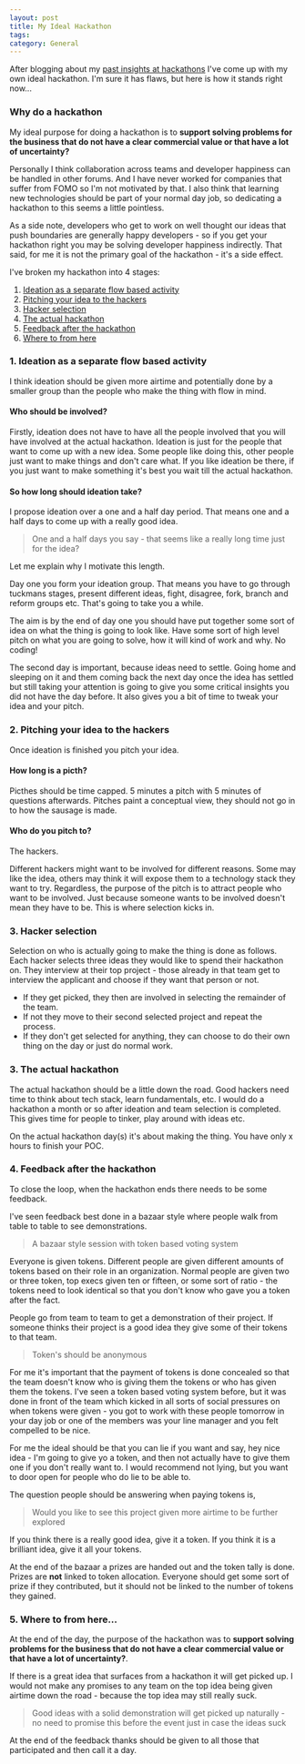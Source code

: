 ```yaml
---
layout: post
title: My Ideal Hackathon
tags: 
category: General
---
```


After blogging about my [past insights at hackathons](http://blog.markpearl.co.za/Why-do-a-Hackathon) I've come up with my own ideal hackathon. I'm sure it has flaws, but here is how it stands right now...  

### Why do a hackathon  

My ideal purpose for doing a hackathon is to **support solving problems for the business that do not have a clear commercial value or that have a lot of uncertainty?**  

Personally I think collaboration across teams and developer happiness can be handled in other forums. And I have never worked for companies that suffer from FOMO so I'm not motivated by that. I also think that learning new technologies should be part of your normal day job, so dedicating a hackathon to this seems a little pointless.

As a side note, developers who get to work on well thought our ideas that push boundaries are generally happy developers - so if you get your hackathon right you may be solving developer happiness indirectly. That said, for me it is not the primary goal of the hackathon - it's a side effect.  

I've broken my hackathon into 4 stages:  

1. [Ideation as a separate flow based activity](#ideation-as-a-separate-flow-based-activity)  
2. [Pitching your idea to the hackers](#pitching-your-idea-to-the-hackers)  
3. [Hacker selection](#hacker-selection)   
4. [The actual hackathon](#the-actual-hackathon)  
5. [Feedback after the hackathon](#feedback-after-the-hackathon)  
6. [Where to from here](#where-to-from-here)  

### 1. Ideation as a separate flow based activity

I think ideation should be given more airtime and potentially done by a smaller group than the people who make the thing with flow in mind.

#### Who should be involved?

Firstly, ideation does not have to have all the people involved that you will have involved at the actual hackathon. Ideation is just for the people that want to come up with a new idea. Some people like doing this, other people just want to make things and don't care what. If you like ideation be there, if you just want to make something it's best you wait till the actual hackathon.

#### So how long should ideation take?  

I propose ideation over a one and a half day period. That means one and a half days to come up with a really good idea.

> One and a half days you say - that seems like a really long time just for the idea?

Let me explain why I motivate this length. 

Day one you form your ideation group. That means you have to go through tuckmans stages, present different ideas, fight, disagree, fork, branch and reform groups etc. That's going to take you a while.

The aim is by the end of day one you should have put together some sort of idea on what the thing is going to look like. 
Have some sort of high level pitch on what you are going to solve, how it will kind of work and why. No coding!

The second day is important, because ideas need to settle. Going home and sleeping on it and them coming back the next day once the idea has settled but still taking your attention is going to give you some critical insights you did not have the day before. It also gives you a bit of time to tweak your idea and your pitch.
 
### 2. Pitching your idea to the hackers  

Once ideation is finished you pitch your idea. 

#### How long is a picth?

Picthes should be time capped. 5 minutes a pitch with 5 minutes of questions afterwards. Pitches paint a conceptual view, they should not go in to how the sausage is made.  

#### Who do you pitch to? 

The hackers.

Different hackers might want to be involved for different reasons. Some may like the idea, others may think it will expose them to a technology stack they want to try. Regardless, the purpose of the pitch is to attract people who want to be involved. Just because someone wants to be involved doesn't mean they have to be. This is where selection kicks in.

### 3. Hacker selection  

Selection on who is actually going to make the thing is done as follows. Each hacker selects three ideas they would like to spend their hackathon on. They interview at their top project - those already in that team get to interview the applicant and choose if they want that person or not. 

- If they get picked, they then are involved in selecting the remainder of the team. 
- If not they move to their second selected project and repeat the process. 
- If they don't get selected for anything, they can choose to do their own thing on the day or just do normal work.  

### 3. The actual hackathon  

The actual hackathon should be a little down the road. Good hackers need time to think about tech stack, learn fundamentals, etc. I would do a hackathon a month or so after ideation and team selection is completed. This gives time for people to tinker, play around with ideas etc.

On the actual hackathon day(s) it's about making the thing. You have only x hours to finish your POC.

### 4. Feedback after the hackathon  

To close the loop, when the hackathon ends there needs to be some feedback. 

I've seen feedback best done in a bazaar style where people walk from table to table to see demonstrations.

> A bazaar style session with token based voting system  

Everyone is given tokens. Different people are given different amounts of tokens based on their role in an organization. Normal people are given two or three token, top execs given ten or fifteen, or some sort of ratio - the tokens need to look identical so that you don't know who gave you a token after the fact.

People go from team to team to get a demonstration of their project. If someone thinks their project is a good idea they give some of their tokens to that team.

> Token's should be anonymous  

For me it's important that the payment of tokens is done concealed so that the team doesn't know who is giving them the tokens or who has given them the tokens. I've seen a token based voting system before, but it was done in front of the team which kicked in all sorts of social pressures on when tokens were given - you got to work with these people tomorrow in your day job or one of the members was your line manager and you felt compelled to be nice.


For me the ideal should be that  you can lie if you want and say, hey nice idea - I'm going to give yo a token, and then not actually have to give them one if you don't really want to. I would recommend not lying, but you want to door open for people who do lie to be able to.

The question people should be answering when paying tokens is, 

> Would you like to see this project given more airtime to be further explored

If you think there is a really good idea, give it a token. If you think it is a brilliant idea, give it all your tokens.

At the end of the bazaar a prizes are handed out and the token tally is done. Prizes are **not** linked to token allocation. Everyone should get some sort of prize if they contributed, but it should not be linked to the number of tokens they gained. 

### 5. Where to from here...

At the end of the day, the purpose of the hackathon was to **support solving problems for the business that do not have a clear commercial value or that have a lot of uncertainty?**.

If there is a great idea that surfaces from a hackathon it will get picked up. I would not make any promises to any team on the top idea being given airtime down the road - because the top idea may still really suck.

> Good ideas with a solid demonstration will get picked up naturally - no need to promise this before the event just in case the ideas suck

At the end of the feedback thanks should be given to all those that participated and then call it a day.

